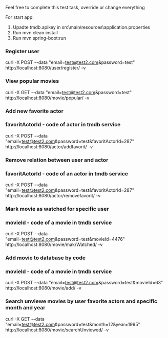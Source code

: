 Feel free to complete this test task, override or change everything

For start app: 
1. Upadte tmdb.apikey in src\main\resources\application.properties
2. Run mvn clean install
3. Run mvn spring-boot:run

### Register user
curl -X POST --data "email=test@test2.com&password=test" http://localhost:8080/user/register/ -v

### View popular movies
curl -X GET --data "email=test@test2.com&password=test" http://localhost:8080/movie/popular/ -v

### Add new favorite actor
### favoritActorId - code of actor in tmdb service
curl -X POST --data "email=test@test2.com&password=test&favoritActorId=287" http://localhost:8080/actor/addfavorit/ -v

### Remove relation between user and actor
### favoritActorId - code of an actor in tmdb service
curl -X POST --data "email=test@test2.com&password=test&favoritActorId=287" http://localhost:8080/actor/removefavorit/ -v

### Mark movie as watched for specific user
### movieId - code of a movie in tmdb service
curl -X POST --data "email=test@test2.com&password=test&movieId=4476" http://localhost:8080/movie/makrWatched/ -v

### Add movie to database by code
### movieId - code of a movie in tmdb service
curl -X POST --data "email=test@test2.com&password=test&movieId=63" http://localhost:8080/movie/add/ -v

### Search unviewe movies by user favorite actors and specific month and year 
curl -X GET --data "email=test@test2.com&password=test&month=12&year=1995" http://localhost:8080/movie/searchUnviewed/ -v